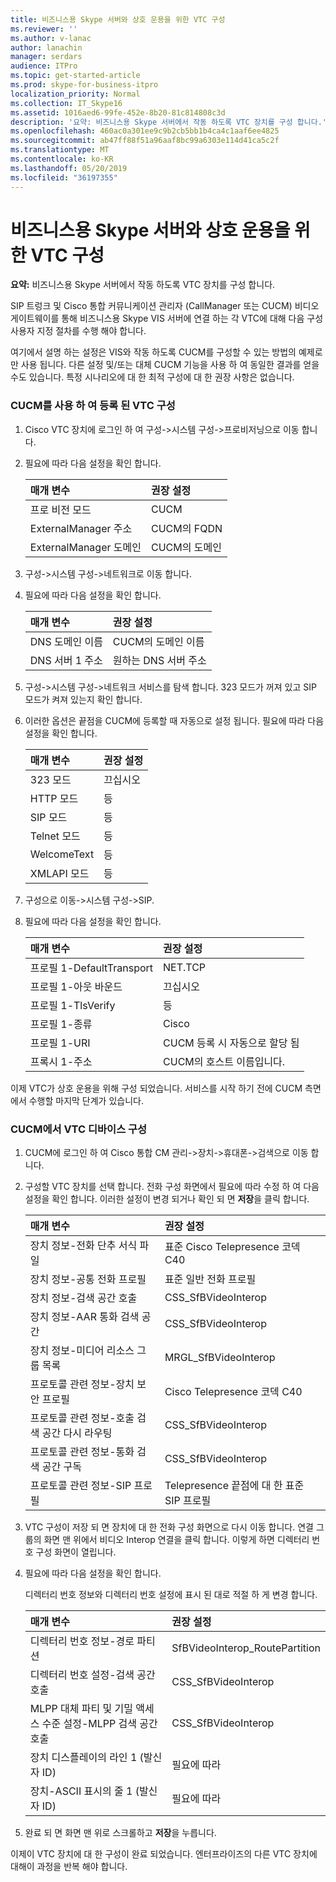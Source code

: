 ```yaml
---
title: 비즈니스용 Skype 서버와 상호 운용을 위한 VTC 구성
ms.reviewer: ''
ms.author: v-lanac
author: lanachin
manager: serdars
audience: ITPro
ms.topic: get-started-article
ms.prod: skype-for-business-itpro
localization_priority: Normal
ms.collection: IT_Skype16
ms.assetid: 1016aed6-99fe-452e-8b20-81c814808c3d
description: '요약: 비즈니스용 Skype 서버에서 작동 하도록 VTC 장치를 구성 합니다.'
ms.openlocfilehash: 460ac0a301ee9c9b2cb5bb1b4ca4c1aaf6ee4825
ms.sourcegitcommit: ab47ff88f51a96aaf8bc99a6303e114d41ca5c2f
ms.translationtype: MT
ms.contentlocale: ko-KR
ms.lasthandoff: 05/20/2019
ms.locfileid: "36197355"
---
```

# <a name="configure-a-vtc-for-interoperation-with-skype-for-business-server"></a>비즈니스용 Skype 서버와 상호 운용을 위한 VTC 구성
 
**요약:** 비즈니스용 Skype 서버에서 작동 하도록 VTC 장치를 구성 합니다.
  
SIP 트렁크 및 Cisco 통합 커뮤니케이션 관리자 (CallManager 또는 CUCM) 비디오 게이트웨이를 통해 비즈니스용 Skype VIS 서버에 연결 하는 각 VTC에 대해 다음 구성 사용자 지정 절차를 수행 해야 합니다.
  
여기에서 설명 하는 설정은 VIS와 작동 하도록 CUCM를 구성할 수 있는 방법의 예제로만 사용 됩니다. 다른 설정 및/또는 대체 CUCM 기능을 사용 하 여 동일한 결과를 얻을 수도 있습니다. 특정 시나리오에 대 한 최적 구성에 대 한 권장 사항은 없습니다.
  
### <a name="configure-a-vtc-registered-with-cucm"></a>CUCM를 사용 하 여 등록 된 VTC 구성

1. Cisco VTC 장치에 로그인 하 여 구성-\>시스템 구성-\>프로비저닝으로 이동 합니다.
    
2. 필요에 따라 다음 설정을 확인 합니다. 
    
   |**매개 변수**|**권장 설정**|
   |:-----|:-----|
   |프로 비전 모드  <br/> | CUCM <br/> |
   |ExternalManager 주소  <br/> | CUCM의 FQDN <br/> |
   | ExternalManager 도메인 <br/> |CUCM의 도메인  <br/> |
   
3. 구성-\>시스템 구성-\>네트워크로 이동 합니다.
    
4. 필요에 따라 다음 설정을 확인 합니다. 
    
   |**매개 변수**|**권장 설정**|
   |:-----|:-----|
   |DNS 도메인 이름  <br/> | CUCM의 도메인 이름 <br/> |
   |DNS 서버 1 주소  <br/> | 원하는 DNS 서버 주소 <br/> |
   
5. 구성-\>시스템 구성-\>네트워크 서비스를 탐색 합니다. 323 모드가 꺼져 있고 SIP 모드가 켜져 있는지 확인 합니다. 
    
6. 이러한 옵션은 끝점을 CUCM에 등록할 때 자동으로 설정 됩니다. 필요에 따라 다음 설정을 확인 합니다. 
    
   |**매개 변수**|**권장 설정**|
   |:-----|:-----|
   |323 모드  <br/> | 끄십시오 <br/> |
   |HTTP 모드  <br/> | 등 <br/> |
   | SIP 모드 <br/> | 등 <br/> |
   |Telnet 모드  <br/> | 등 <br/> |
   |WelcomeText  <br/> | 등 <br/> |
   |XMLAPI 모드  <br/> | 등 <br/> |
   
7. 구성으로 이동-\>시스템 구성-\>SIP.
    
8. 필요에 따라 다음 설정을 확인 합니다. 
    
   |**매개 변수**|**권장 설정**|
   |:-----|:-----|
   |프로필 1-DefaultTransport  <br/> | NET.TCP <br/> |
   |프로필 1-아웃 바운드  <br/> | 끄십시오 <br/> |
   |프로필 1-TlsVerify  <br/> | 등 <br/> |
   |프로필 1-종류  <br/> | Cisco <br/> |
   |프로필 1-URI  <br/> | CUCM 등록 시 자동으로 할당 됨 <br/> |
   |프록시 1-주소  <br/> |CUCM의 호스트 이름입니다.  <br/> |
   
이제 VTC가 상호 운용을 위해 구성 되었습니다. 서비스를 시작 하기 전에 CUCM 측면에서 수행할 마지막 단계가 있습니다.
### <a name="configure-vtc-devices-on-cucm"></a>CUCM에서 VTC 디바이스 구성

1. CUCM에 로그인 하 여 Cisco 통합 CM 관리-\>장치-\>휴대폰-\>검색으로 이동 합니다. 
    
2. 구성할 VTC 장치를 선택 합니다. 전화 구성 화면에서 필요에 따라 수정 하 여 다음 설정을 확인 합니다. 이러한 설정이 변경 되거나 확인 되 면 **저장**을 클릭 합니다.
    
   |**매개 변수**|**권장 설정**|
   |:-----|:-----|
   |장치 정보-전화 단추 서식 파일  <br/> | 표준 Cisco Telepresence 코덱 C40 <br/> |
   |장치 정보-공통 전화 프로필  <br/> | 표준 일반 전화 프로필 <br/> |
   |장치 정보-검색 공간 호출  <br/> | CSS_SfBVideoInterop <br/> |
   |장치 정보-AAR 통화 검색 공간  <br/> | CSS_SfBVideoInterop <br/> |
   |장치 정보-미디어 리소스 그룹 목록  <br/> | MRGL_SfBVideoInterop <br/> |
   |프로토콜 관련 정보-장치 보안 프로필  <br/> | Cisco Telepresence 코덱 C40 <br/> |
   |프로토콜 관련 정보-호출 검색 공간 다시 라우팅  <br/> | CSS_SfBVideoInterop <br/> |
   |프로토콜 관련 정보-통화 검색 공간 구독  <br/> | CSS_SfBVideoInterop <br/> |
   |프로토콜 관련 정보-SIP 프로필  <br/> | Telepresence 끝점에 대 한 표준 SIP 프로필 <br/> |
   
3. VTC 구성이 저장 되 면 장치에 대 한 전화 구성 화면으로 다시 이동 합니다. 연결 그룹의 화면 맨 위에서 비디오 Interop 연결을 클릭 합니다. 이렇게 하면 디렉터리 번호 구성 화면이 열립니다. 
    
4. 필요에 따라 다음 설정을 확인 합니다. 
    
    디렉터리 번호 정보와 디렉터리 번호 설정에 표시 된 대로 적절 하 게 변경 합니다.
    
   |**매개 변수**|**권장 설정**|
   |:-----|:-----|
   | 디렉터리 번호 정보-경로 파티션 <br/> | SfBVideoInterop_RoutePartition <br/> |
   |디렉터리 번호 설정-검색 공간 호출  <br/> | CSS_SfBVideoInterop <br/> |
   |MLPP 대체 파티 및 기밀 액세스 수준 설정-MLPP 검색 공간 호출  <br/> | CSS_SfBVideoInterop <br/> |
   |장치 디스플레이의 라인 1 (발신자 ID)  <br/> | 필요에 따라 <br/> |
   |장치-ASCII 표시의 줄 1 (발신자 ID)  <br/> | 필요에 따라 <br/> |
   
5. 완료 되 면 화면 맨 위로 스크롤하고 **저장**을 누릅니다. 
    
이제이 VTC 장치에 대 한 구성이 완료 되었습니다. 엔터프라이즈의 다른 VTC 장치에 대해이 과정을 반복 해야 합니다.

